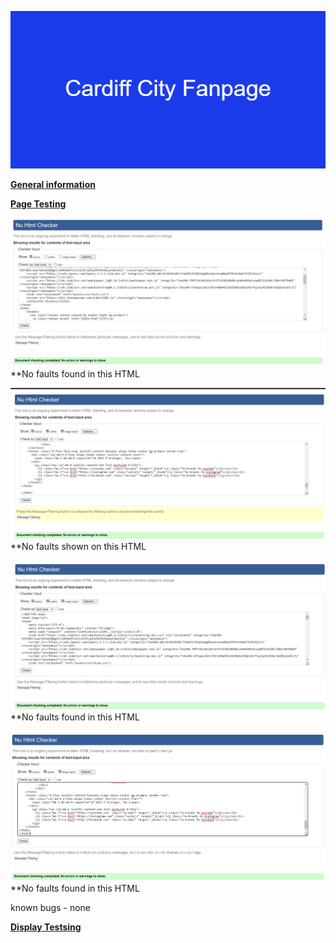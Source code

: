 ![Cardiff city](assets/images/Cardiff_City_Fanpage.png)

<strong><u>General information</u></strong>

<strong><u>Page Testing</u></strong>

![Home](assets/Screenshots/Html_Checker_Home.png)
**No faults found in this HTML

![History](assets/Screenshots/Html_Checker_history.png)
**No faults shown on this HTML

![Season](assets/Screenshots/Html_Checker_season.png)
**No faults found in this HTML

![Contact us](assets/Screenshots/Html_Checker_contact.png)
**No faults found in this HTML

known bugs - none


<strong><u>Display Testsing</u></strong>